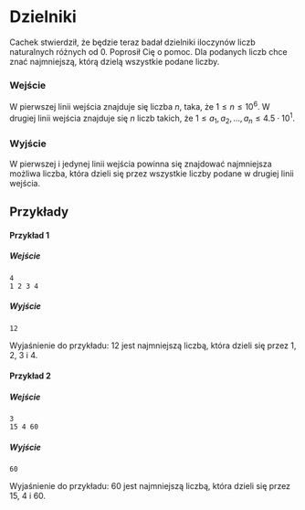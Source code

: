 # Dzielniki

Cachek stwierdził, że będzie teraz badał dzielniki iloczynów liczb naturalnych różnych od 0. Poprosił Cię o pomoc. Dla podanych liczb chce znać najmniejszą, którą dzielą wszystkie podane liczby.

### Wejście

W pierwszej linii wejścia znajduje się liczba $n$, taka, że $1 \leq n \leq 10^6$. W drugiej linii wejścia znajduje się $n$ liczb takich, że  $1 \leq a_{1}, a_{2}, \dots, a_{n} \leq 4.5 \cdot 10^1$.

### Wyjście

W pierwszej i jedynej linii wejścia powinna się znajdować najmniejsza możliwa liczba, która dzieli się przez wszystkie liczby podane w drugiej linii wejścia.

## Przykłady

#### Przykład 1

##### Wejście

```
4
1 2 3 4
```

##### Wyjście

```
12
```
Wyjaśnienie do przykładu: 12 jest najmniejszą liczbą, która dzieli się przez 1, 2, 3 i 4.

#### Przykład 2

##### Wejście

```
3
15 4 60
```

##### Wyjście

```
60
```
Wyjaśnienie do przykładu: 60 jest najmniejszą liczbą, która dzieli się przez 15, 4 i 60.



